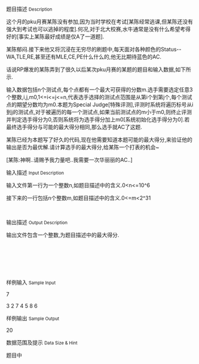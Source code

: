 <div class="panel panel-default">
<div class="area-title">
<span>
题目描述
<small>Description</small>
</span></div>
<div class="panel-body">

<p>这个月的pku月赛某陈没有参加,因为当时学校在考试[某陈经常逃课,但某陈还没有强大到考试也可以逃掉的程度].何况,对于北大校赛,水牛通常是没有什么希望考得好的[事实上某陈最好成绩是仅A了一道题].</p>
<p>某陈郁闷.接下来他又将沉浸在无穷尽的刷题中,每天面对各种颜色的Status--WA,TLE,RE,甚至还有MLE,CE,PE什么什么的,他无比期待蓝色的AC.</p>
<p>话说RP爆发的某陈弄到了很久以后某次pku月赛的某题的题目和输入数据,如下所示.</p>
<p>输入数据包括n个测试点,每个点都有一个最大可获得的分数m.选手需要选定任意3个整数,i,j,m0,1&lt;=i&lt;=j&lt;=n,代表选手选择的测试点范围是从第i个到第j个,每个测试点的期望分数均为m0.本题为Special Judge[特殊评测],评测时系统将遍历标号从i到j的测试点,对于被遍历的每一个测试点,如果当前测试点的m小于m0,则终止评测并判定选手得分为0,否则系统将为选手得分加上m0[系统初始化选手得分为0].若最终选手得分与可能的最大得分相同,那么选手就AC了这题.</p>
<p>某陈已经为本题写了好久的代码,现在他需要知道本题可能的最大得分,来验证他的输出是否为最优解.请计算选手的最大得分,给某陈一个打表的机会~</p>
<p>[某陈:神啊..请赐予我力量吧..我需要一次华丽丽的AC..] </p>

</div>
</div>

<div class="panel panel-default">
<div class="area-title">
<span>
输入描述
<small>Input Description</small>
</span></div>
<div class="panel-body">
<p>输入文件第一行为一个整数n,如题目描述中的含义.0&lt;n&lt;=10^6</p>
<p>接下来的一行包括n个整数m,如题目描述中的含义.0&lt;=m&lt;2^31</p>
<p> </p>

</div>
</div>
<div  class="panel panel-default">
<div class="area-title">
<span>
输出描述
<small>Output Description</small>
</span></div>
<div class="panel-body">

<p>输出文件包含一个整数,为题目描述中的最大得分.</p>
<p>&nbsp;</p>
<p>&nbsp;</p>
<p>&nbsp;</p>

</div>
</div>


<div class="panel panel-default">
<div class="area-title">
<span>
样例输入
<small>Sample Input</small>
</span></div>
<div class="panel-body">
<p>7</p>
<p>3 2 7 4 5 8 6</p>

</div>
</div>

<div class="panel panel-default">
<div class="area-title">
<span>
样例输出
<small>Sample Output</small>
</span></div>
<div class="panel-body">
<p>20</p>

</div>
</div>

<div class="panel panel-default">
<div class="area-title">
<span>
数据范围及提示
<small>Data Size & Hint</small>
</span></div>
<div class="panel-body">
<p>题目中</p>
</div>
</div>